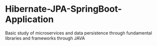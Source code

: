 # Hibernate-JPA-SpringBoot-Application
Basic study of microservices and data persistence through fundamental libraries and frameworks through JAVA
